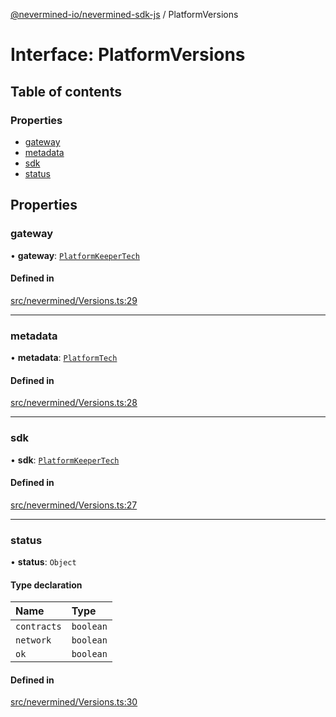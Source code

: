 [@nevermined-io/nevermined-sdk-js](../code-reference.md) / PlatformVersions

# Interface: PlatformVersions

## Table of contents

### Properties

- [gateway](PlatformVersions.md#gateway)
- [metadata](PlatformVersions.md#metadata)
- [sdk](PlatformVersions.md#sdk)
- [status](PlatformVersions.md#status)

## Properties

### gateway

• **gateway**: [`PlatformKeeperTech`](PlatformKeeperTech.md)

#### Defined in

[src/nevermined/Versions.ts:29](https://github.com/nevermined-io/sdk-js/blob/eda22b6/src/nevermined/Versions.ts#L29)

___

### metadata

• **metadata**: [`PlatformTech`](PlatformTech.md)

#### Defined in

[src/nevermined/Versions.ts:28](https://github.com/nevermined-io/sdk-js/blob/eda22b6/src/nevermined/Versions.ts#L28)

___

### sdk

• **sdk**: [`PlatformKeeperTech`](PlatformKeeperTech.md)

#### Defined in

[src/nevermined/Versions.ts:27](https://github.com/nevermined-io/sdk-js/blob/eda22b6/src/nevermined/Versions.ts#L27)

___

### status

• **status**: `Object`

#### Type declaration

| Name | Type |
| :------ | :------ |
| `contracts` | `boolean` |
| `network` | `boolean` |
| `ok` | `boolean` |

#### Defined in

[src/nevermined/Versions.ts:30](https://github.com/nevermined-io/sdk-js/blob/eda22b6/src/nevermined/Versions.ts#L30)
